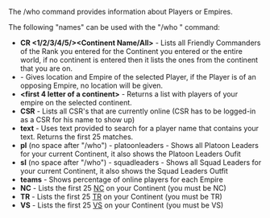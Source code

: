 The /who command provides information about Players or Empires.

The following "names" can be used with the "/who <name>" command:

- **CR \<1/2/3/4/5/><Continent Name/All>** - Lists all Friendly Commanders of
  the Rank you entered for the Continent you entered or the entire world, if no
  continent is entered then it lists the ones from the continent that you are
  on.
- **<player name>** - Gives location and Empire of the selected Player, if the
  Player is of an opposing Empire, no location will be given.
- **\<first 4 letter of a continent>** - Returns a list with players of your
  empire on the selected continent.
- **CSR** - Lists all CSR's that are currently online (CSR has to be logged-in
  as a CSR for his name to show up)
- **text** - Uses text provided to search for a player name that contains your
  text. Returns the first 25 matches.
- **pl** (no space after "/who") - platoonleaders - Shows all Platoon Leaders
  for your current Continent, it also shows the Platoon Leaders Oufit
- **sl** (no space after "/who") - squadleaders - Shows all Squad Leaders for
  your current Continent, it also shows the Squad Leaders Outfit
- **teams** - Shows percentage of online players for each Empire
- **NC** - Lists the first 25 [NC](../terminology/New_Conglomerate.md) on your Continent
  (you must be NC)
- **TR** - Lists the first 25 [TR](../terminology/Terran_Republic.md) on your Continent
  (you must be TR)
- **VS** - Lists the first 25 [VS](../terminology/Vanu_Sovereignty.md) on your Continent
  (you must be VS)
